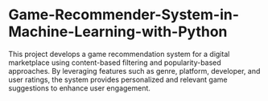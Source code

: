 # Game-Recommender-System-in-Machine-Learning-with-Python
This project develops a game recommendation system for a digital marketplace using content-based filtering and popularity-based approaches. By leveraging features such as genre, platform, developer, and user ratings, the system provides personalized and relevant game suggestions to enhance user engagement.
